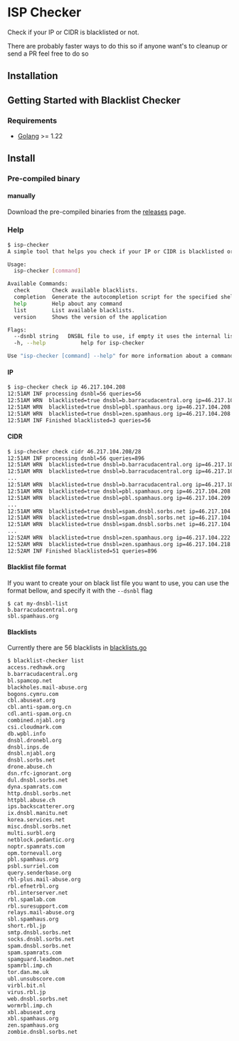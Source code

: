 ISP Checker
================

Check if your IP or CIDR is blacklisted or not.

There are probably faster ways to do this so if anyone want's to cleanup or send a PR feel free to do so

## Installation

## Getting Started with Blacklist Checker

### Requirements

* [Golang](https://golang.org/dl/) >= 1.22

## Install

### Pre-compiled binary

#### manually

Download the pre-compiled binaries from the [releases](https://github.com/jniltinho/isp-checker/releases) page.


### Help
```bash
$ isp-checker
A simple tool that helps you check if your IP or CIDR is blacklisted or not.

Usage:
  isp-checker [command]

Available Commands:
  check       Check available blacklists.
  completion  Generate the autocompletion script for the specified shell
  help        Help about any command
  list        List available blacklists.
  version     Shows the version of the application

Flags:
  --dsnbl string   DNSBL file to use, if empty it uses the internal list, should be a list of DNSBL to use, each one on a new line
  -h, --help           help for isp-checker

Use "isp-checker [command] --help" for more information about a command.                                                                                                                                                           /0.1s
```

#### IP 

```bash
$ isp-checker check ip 46.217.104.208
12:51AM INF processing dsnbl=56 queries=56
12:51AM WRN  blacklisted=true dnsbl=b.barracudacentral.org ip=46.217.104.208 responses=["127.0.0.2"]
12:51AM WRN  blacklisted=true dnsbl=pbl.spamhaus.org ip=46.217.104.208 responses=["127.0.0.11"]
12:51AM WRN  blacklisted=true dnsbl=zen.spamhaus.org ip=46.217.104.208 responses=["127.0.0.11"]
12:51AM INF Finished blacklisted=3 queries=56                                                                                                                                                                               
```

#### CIDR
```bash
$ isp-checker check cidr 46.217.104.208/28
12:51AM INF processing dsnbl=56 queries=896
12:51AM WRN  blacklisted=true dnsbl=b.barracudacentral.org ip=46.217.104.215 responses=["127.0.0.2"]
12:51AM WRN  blacklisted=true dnsbl=b.barracudacentral.org ip=46.217.104.218 responses=["127.0.0.2"]
...
12:51AM WRN  blacklisted=true dnsbl=b.barracudacentral.org ip=46.217.104.223 responses=["127.0.0.2"]
12:51AM WRN  blacklisted=true dnsbl=pbl.spamhaus.org ip=46.217.104.208 responses=["127.0.0.11"]
12:51AM WRN  blacklisted=true dnsbl=pbl.spamhaus.org ip=46.217.104.209 responses=["127.0.0.11"]
...
12:51AM WRN  blacklisted=true dnsbl=spam.dnsbl.sorbs.net ip=46.217.104.209 responses=["127.0.0.6"]
12:51AM WRN  blacklisted=true dnsbl=spam.dnsbl.sorbs.net ip=46.217.104.221 responses=["127.0.0.6"]
12:51AM WRN  blacklisted=true dnsbl=spam.dnsbl.sorbs.net ip=46.217.104.222 responses=["127.0.0.6"]
...
12:52AM WRN  blacklisted=true dnsbl=zen.spamhaus.org ip=46.217.104.222 responses=["127.0.0.11"]
12:52AM WRN  blacklisted=true dnsbl=zen.spamhaus.org ip=46.217.104.218 responses=["127.0.0.11"]
12:52AM INF Finished blacklisted=51 queries=896                                                                                                                                                                              
```

#### Blacklist file format
If you want to create your on black list file you want to use, you can use the format bellow, and specify it with the `--dsnbl` flag

```shell
$ cat my-dnsbl-list
b.barracudacentral.org
sbl.spamhaus.org
```

#### Blacklists

Currently there are 56 blacklists in [blacklists.go](blacklists.go)

```bash
$ blacklist-checker list
access.redhawk.org
b.barracudacentral.org
bl.spamcop.net
blackholes.mail-abuse.org
bogons.cymru.com
cbl.abuseat.org
cbl.anti-spam.org.cn
cdl.anti-spam.org.cn
combined.njabl.org
csi.cloudmark.com
db.wpbl.info
dnsbl.dronebl.org
dnsbl.inps.de
dnsbl.njabl.org
dnsbl.sorbs.net
drone.abuse.ch
dsn.rfc-ignorant.org
dul.dnsbl.sorbs.net
dyna.spamrats.com
http.dnsbl.sorbs.net
httpbl.abuse.ch
ips.backscatterer.org
ix.dnsbl.manitu.net
korea.services.net
misc.dnsbl.sorbs.net
multi.surbl.org
netblock.pedantic.org
noptr.spamrats.com
opm.tornevall.org
pbl.spamhaus.org
psbl.surriel.com
query.senderbase.org
rbl-plus.mail-abuse.org
rbl.efnetrbl.org
rbl.interserver.net
rbl.spamlab.com
rbl.suresupport.com
relays.mail-abuse.org
sbl.spamhaus.org
short.rbl.jp
smtp.dnsbl.sorbs.net
socks.dnsbl.sorbs.net
spam.dnsbl.sorbs.net
spam.spamrats.com
spamguard.leadmon.net
spamrbl.imp.ch
tor.dan.me.uk
ubl.unsubscore.com
virbl.bit.nl
virus.rbl.jp
web.dnsbl.sorbs.net
wormrbl.imp.ch
xbl.abuseat.org
xbl.spamhaus.org
zen.spamhaus.org
zombie.dnsbl.sorbs.net                                                                                                                                                                                      
```
